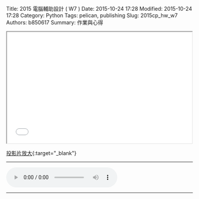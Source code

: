Title: 2015 電腦輔助設計 ( W7 )
Date: 2015-10-24 17:28
Modified: 2015-10-24 17:28
Category: Python
Tags: pelican, publishing
Slug: 2015cp_hw_w7
Authors: b850617
Summary: 作業與心得

<iframe src="simplest5.html" width="500" height="300"></iframe>

[投影片放大](simplest5.html){:target="_blank"} 
<br>
<hr>
<html>
<head>
<title>Deemo.m3u</title>
</head>
<body>
    <audio controls autoplay >
        <EMBED src="https://copy.com/NyqTwDKaEnwOWaT7/">
    </audio>
</body>
</html>
<hr>
<br>
<br>


